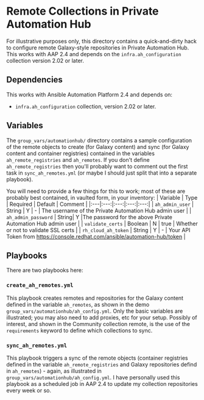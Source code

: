 # Remote Collections in Private Automation Hub

For illustrative purposes only, this directory contains a quick-and-dirty hack to configure remote Galaxy-style repositories in Private Automation Hub. This works with AAP 2.4 and depends on the `infra.ah_configuration` collection version 2.02 or later.

## Dependencies
This works with Ansible Automation Platform 2.4 and depends on:
- `infra.ah_configuration` collection, version 2.02 or later.

## Variables

The `group_vars/automationhub/` directory contains a sample configuration of the remote objects to create (for Galaxy content) and sync (for Galaxy content and container registries) contained in the variables `ah_remote_registries` and `ah_remotes`. If you don't define `ah_remote_registries` then you'll probably want to comment out the first task in `sync_ah_remotes.yml` (or maybe I should just split that into a separate playbook).

You will need to provide a few things for this to work; most of these are probably best contained, in vaulted form, in your inventory:
| Variable | Type | Required | Default | Comment |
|:---|:---:|:---:|:---:|:---:|
| `ah_admin_user` | String | Y | - | The username of the Private Automation Hub admin user |
| `ah_admin_password` | String| Y |The password for the above Private Automation Hub admin user |
| `validate_certs` | Boolean | N  | true | Whether or not to validate SSL certs |
| `rh_cloud_ah_token` | String | Y | - | Your API Token from https://console.redhat.com/ansible/automation-hub/token |

## Playbooks

There are two playbooks here:

### `create_ah_remotes.yml`
This playbook creates remotes and repositories for the Galaxy content defined in the variable `ah_remotes`, as shown in the demo `group_vars/automationhub/ah_config.yml`. Only the basic variables are illustrated; you may also need to add proxies, etc for your setup. Possibly of interest, and shown in the Community collection remote, is the use of the `requirements` keyword to define which collections to sync.

### `sync_ah_remotes.yml`
This playbook triggers a sync of the remote objects (container registries defined in the variable `ah_remote_registries` and Galaxy repositories defind in `ah_remotes`) - again, as illustrated in `group_vars/automationhub/ah_config.yml`. I have personally used this playbook as a scheduled job in AAP 2.4 to update my collection repositories every week or so.
